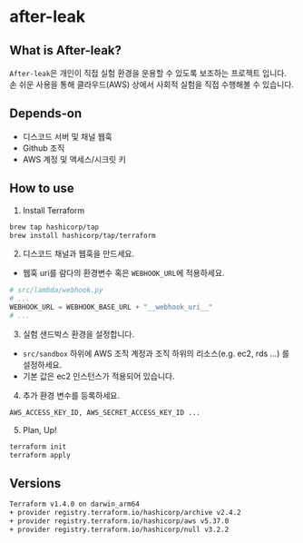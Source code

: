 # after-leak

## What is After-leak?
`After-leak`은 개인이 직접 실험 환경을 운용할 수 있도록 보조하는 프로젝트 입니다.
손 쉬운 사용을 통해 클라우드(AWS) 상에서 사회적 실험을 직접 수행해볼 수 있습니다.

## Depends-on
- 디스코드 서버 및 채널 웹훅
- Github 조직
- AWS 계정 및 액세스/시크릿 키

## How to use

1. Install Terraform

```bash
brew tap hashicorp/tap
brew install hashicorp/tap/terraform
```

2. 디스코드 채널과 웹훅을 만드세요.
- 웹훅 uri를 람다의 환경변수 혹은 `WEBHOOK_URL`에 적용하세요.
```python
# src/lambda/webhook.py
# ...
WEBHOOK_URL = WEBHOOK_BASE_URL + "__webhook_uri__"
# ...
```

3. 실험 샌드박스 환경을 설정합니다.
- `src/sandbox` 하위에 AWS 조직 계정과 조직 하위의 리소스(e.g. ec2, rds ...) 를 설정하세요.
- 기본 값은 ec2 인스턴스가 적용되어 있습니다.

4. 추가 환경 변수를 등록하세요.
```bash
AWS_ACCESS_KEY_ID, AWS_SECRET_ACCESS_KEY_ID ...
```

5. Plan, Up!
```bash
terraform init
terraform apply
```

## Versions
```bash
Terraform v1.4.0 on darwin_arm64
+ provider registry.terraform.io/hashicorp/archive v2.4.2
+ provider registry.terraform.io/hashicorp/aws v5.37.0
+ provider registry.terraform.io/hashicorp/null v3.2.2
```